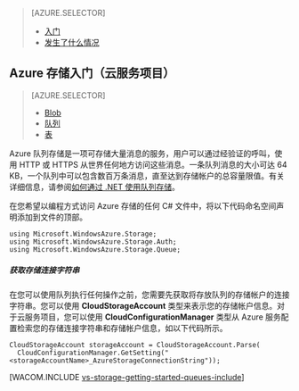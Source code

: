 <properties title="Azure 存储入门" pageTitle="Azure 存储入门" metaKeywords="Azure, Getting Started, Storage" description="" services="storage" documentationCenter="" authors="ghogen, kempb" />

<tags ms.service="storage" ms.workload="web" ms.tgt_pltfrm="na" ms.devlang="na" ms.topic="article" ms.date="10/10/2014" ms.author="ghogen, kempb"></tags>

> [AZURE.SELECTOR]
>
> -   [入门][入门]
> -   [发生了什么情况][发生了什么情况]

## Azure 存储入门（云服务项目）

> [AZURE.SELECTOR]
>
> -   [Blob][Blob]
> -   [队列][入门]
> -   [表][表]

Azure 队列存储是一项可存储大量消息的服务，用户可以通过经验证的呼叫，使用 HTTP 或 HTTPS 从世界任何地方访问这些消息。一条队列消息的大小可达 64 KB，一个队列中可以包含数百万条消息，直至达到存储帐户的总容量限值。有关详细信息，请参阅[如何通过 .NET 使用队列存储][如何通过 .NET 使用队列存储]。

在您希望以编程方式访问 Azure 存储的任何 C# 文件中，将以下代码命名空间声明添加到文件的顶部。

    using Microsoft.WindowsAzure.Storage;
    using Microsoft.WindowsAzure.Storage.Auth;
    using Microsoft.WindowsAzure.Storage.Queue;

##### 获取存储连接字符串

在您可以使用队列执行任何操作之前，您需要先获取将存放队列的存储帐户的连接字符串。您可以使用 **CloudStorageAccount** 类型来表示您的存储帐户信息。对于云服务项目，您可以使用 **CloudConfigurationManager** 类型从 Azure 服务配置检索您的存储连接字符串和存储帐户信息，如以下代码所示。

    CloudStorageAccount storageAccount = CloudStorageAccount.Parse(
      CloudConfigurationManager.GetSetting("<storageAccountName>_AzureStorageConnectionString"));

[WACOM.INCLUDE [vs-storage-getting-started-queues-include](../includes/vs-storage-getting-started-queues-include.md)]

  [入门]: /zh-cn/documentation/articles/vs-storage-cloud-services-getting-started-queues/
  [发生了什么情况]: /zh-cn/documentation/articles/vs-storage-cloud-services-what-happened/
  [Blob]: /zh-cn/documentation/articles/vs-storage-cloud-services-getting-started-blobs
  [表]: /zh-cn/documentation/articles/vs-storage-cloud-services-getting-started-tables/
  [如何通过 .NET 使用队列存储]: /zh-cn/documentation/articles/storage-dotnet-how-to-use-queues/ "如何通过 .NET 使用队列存储"
  [vs-storage-getting-started-queues-include]: ../includes/vs-storage-getting-started-queues-include.md
